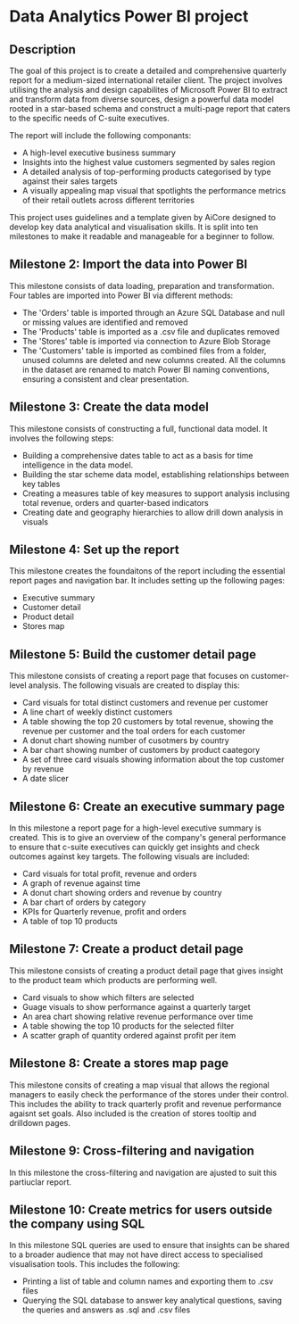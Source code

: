 # Data Analytics Power BI project

## Description

The goal of this project is to create a detailed and comprehensive quarterly report for a medium-sized international retailer client. The project involves utilising the analysis and design capabilites of Microsoft Power BI to extract and transform data from diverse sources, design a powerful data model rooted in a star-based schema and construct a multi-page report that caters to the specific needs of C-suite executives.

The report will include the following componants:
- A high-level executive business summary
- Insights into the highest value customers segmented by sales region
- A detailed analysis of top-performing products categorised by type against their sales targets
- A visually appealing map visual that spotlights the performance metrics of their retail outlets across different territories

This project uses guidelines and a template given by AiCore designed to develop key data analytical and visualisation skills. It is split into ten milestones to make it readable and manageable for a beginner to follow.

## Milestone 2: Import the data into Power BI

This milestone consists of data loading, preparation and transformation.
Four tables are imported into Power BI via different methods:
- The 'Orders' table is imported through an Azure SQL Database and null or missing values are identified and removed
- The 'Products' table is imported as a .csv file and duplicates removed
- The 'Stores' table is imported via connection to Azure Blob Storage
- The 'Customers' table is imported as combined files from a folder, unused columns are deleted and new columns created.
All the columns in the dataset are renamed to match Power BI naming conventions, ensuring a consistent and clear presentation.

## Milestone 3: Create the data model

This milestone consists of constructing a full, functional data model. It involves the following steps:
- Building a comprehensive dates table to act as a basis for time intelligence in the data model.
- Building the star scheme data model, establishing relationships between key tables
- Creating a measures table of key measures to support analysis inclusing total revenue, orders and quarter-based indicators
- Creating date and geography hierarchies to allow drill down analysis in visuals

## Milestone 4: Set up the report

This milestone creates the foundaitons of the report including the essential report pages and navigation bar. It includes setting up the following pages:
- Executive summary
- Customer detail
- Product detail
- Stores map

## Milestone 5: Build the customer detail page

This milestone consists of creating a report page that focuses on customer-level analysis. The following visuals are created to display this:
- Card visuals for total distinct customers and revenue per customer
- A line chart of weekly distinct customers
- A table showing the top 20 customers by total revenue, showing the revenue per customer and the toal orders for each customer
- A donut chart showing number of cusotmers by country
- A bar chart showing number of customers by product caategory
- A set of three card visuals showing information about the top customer by revenue
- A date slicer

## Milestone 6: Create an executive summary page

In this milestone a report page for a high-level executive summary is created. This is to give an overview of the company's general performance to ensure that c-suite executives can quickly get insights and check outcomes against key targets. The following visuals are included:
- Card visuals for total profit, revenue and orders
- A graph of revenue against time
- A donut chart showing orders and revenue by country
- A bar chart of orders by category
- KPIs for Quarterly revenue, profit and orders
- A table of top 10 products

## Milestone 7: Create a product detail page

This milestone consists of creating a product detail page that gives insight to the product team which products are performing well.
- Card visuals to show which filters are selected
- Guage visuals to show performance against a quarterly target
- An area chart showing relative revenue performance over time
- A table showing the top 10 products for the selected filter
- A scatter graph of quantity ordered against profit per item
  
## Milestone 8: Create a stores map page

This milestone consits of creating a map visual that allows the regional managers to easily check the performance of the stores under their control. This includes the ability to track quarterly profit and revenue performance agaisnt set goals. Also included is the creation of stores tooltip and drilldown pages.

## Milestone 9: Cross-filtering and navigation

In this milestone the cross-filtering and navigation are ajusted to suit this partiuclar report.

## Milestone 10: Create metrics for users outside the company using SQL

In this milestone SQL queries are used to ensure that insights can be shared to a broader audience that may not have direct access to specialised visualisation tools. This includes the following:
- Printing a list of table and column names and exporting them to .csv files
- Querying the SQL database to answer key analytical questions, saving the queries and answers as .sql and .csv files
